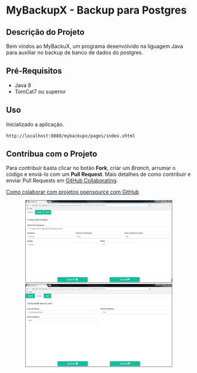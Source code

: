 
# MyBackupX - Backup para Postgres #
## Descrição do Projeto
Bem vindos ao MyBackuX, um programa desenvolvido na liguagem Java para auxiliar no backup de banco de dados do postgres.

## Pré-Requisitos ##
* Java 8
* TomCat7 ou superior

## Uso ##
Inicializado a aplicação.

    http://localhost:8080/mybackupx/pages/index.xhtml

## Contribua com o Projeto ##
Para contribuir basta clicar no botão **Fork**, criar um *Branch*, arrumar o código e enviá-lo com um **Pull Request**.
Mais detalhes de como contribuir e enviar Pull Requests em [GitHub Collaborating](https://help.github.com/categories/63/articles).

[Como colaborar com projetos opensource com GitHub](http://www.youtube.com/watch?v=H3olaBo83As)


<p align="center">
  <img src="images/img_01.png" width="400"/>
  <img src="images/img_02.png" width="400"/>
</p>

